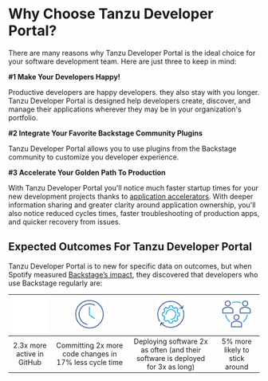 # Why Choose Tanzu Developer Portal?

There are many reasons why Tanzu Developer Portal is the ideal choice for your software development team. Here are just three to keep in mind:

**\#1 Make Your Developers Happy!**

Productive developers are happy developers. they also stay with you longer. Tanzu Developer Portal is designed help developers create, discover, and manage their applications wherever they may be in your organization's portfolio.

**\#2 Integrate Your Favorite Backstage Community Plugins**

Tanzu Developer Portal allows you to use plugins from the Backstage community to customize you developer experience. 

**\#3 Accelerate Your Golden Path To Production**

With Tanzu Developer Portal you'll notice much faster startup times for your new development projects thanks to [application accelerators](accelerators.md). With deeper information sharing and greater clarity around application ownership, you'll also notice reduced cycles times, faster troubleshooting of production apps, and quicker recovery from issues.

## Expected Outcomes For Tanzu Developer Portal

Tanzu Developer Portal is to new for specific data on outcomes, but when Spotify measured [Backstage’s impact](https://backstage.spotify.com/blog/how-spotify-measures-backstage-roi/), they discovered that developers who use Backstage regularly are:

| ![GitHub](images/github-lrg.png) |  <img src="images/clock.png" alt="Clock" width="60"/>  |          <img src="images/cogcycle.png" alt="Components" width="60"/>          | <img src="images/team.png" alt="Team" width="60"/> |
|:----------------------------------------------------------:|:------------------------------------------------------:|:------------------------------------------------------------------------------:|:--------------------------------------------------:|
|                 2.3x more active in GitHub                 | Committing 2x more code changes in 17% less cycle time | Deploying software 2x as often (and their software is deployed for 3x as long) |           5% more likely to stick around           |

